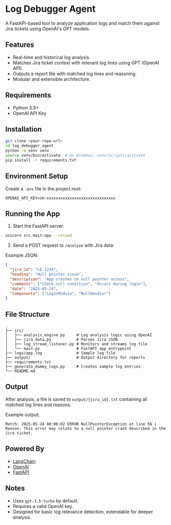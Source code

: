 # Log Debugger Agent

A FastAPI-based tool to analyze application logs and match them against Jira tickets using OpenAI's GPT models.

## Features

- Real-time and historical log analysis.
- Matches Jira ticket context with relevant log lines using GPT (OpenAI API).
- Outputs a report file with matched log lines and reasoning.
- Modular and extensible architecture.

## Requirements

- Python 3.9+
- OpenAI API Key

## Installation

```bash
git clone <your-repo-url>
cd log_debugger_agent
python -m venv venv
source venv/bin/activate  # On Windows: venv\Scripts\activate
pip install -r requirements.txt
```

## Environment Setup

Create a `.env` file in the project root:

```
OPENAI_API_KEY=sk-xxxxxxxxxxxxxxxxxxxxxxxxxxxxxx
```

## Running the App

1. Start the FastAPI server:

```bash
uvicorn src.main:app --reload
```

2. Send a POST request to `/analyze` with Jira data:

Example JSON:

```json
{
  "jira_id": "LE-1234",
  "heading": "Null pointer issue",
  "description": "App crashes on null pointer access",
  "comments": ["Check null condition", "Occurs during login"],
  "date": "2025-05-24",
  "components": ["LoginModule", "NullHandler"]
}
```

## File Structure

```
.
├── src/
│   ├── analysis_engine.py     # Log analysis logic using OpenAI
│   ├── jira_data.py           # Parses Jira JSON
│   ├── log_stream_listener.py # Monitors and streams log file
│   └── main.py                # FastAPI app entrypoint
├── logs/app.log               # Sample log file
├── output/                    # Output directory for reports
├── requirements.txt
├── generate_dummy_logs.py     # Creates sample log entries
└── README.md
```

## Output

After analysis, a file is saved to `output/{jira_id}.txt` containing all matched log lines and reasons.

Example output:

```
Match: 2025-05-24 08:00:02 ERROR NullPointerException at line 56 | Reason: This error may relate to a null pointer crash described in the Jira ticket.
```

## Powered By

- [LangChain](https://www.langchain.com/)
- [OpenAI](https://platform.openai.com/)
- [FastAPI](https://fastapi.tiangolo.com/)

## Notes

- Uses `gpt-3.5-turbo` by default.
- Requires a valid OpenAI key.
- Designed for basic log relevance detection, extendable for deeper analysis.
